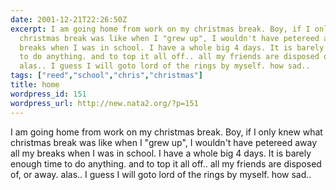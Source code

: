 ```yaml
---
date: 2001-12-21T22:26:50Z
excerpt: I am going home from work on my christmas break. Boy, if I only knew what
  christmas break was like when I "grew up", I wouldn't have petereed away all my
  breaks when I was in school. I have a whole big 4 days. It is barely enough time
  to do anything. and to top it all off.. all my friends are disposed of, or away.
  alas.. I guess I will goto lord of the rings by myself. how sad..
tags: ["reed","school","chris","christmas"]
title: home
wordpress_id: 151
wordpress_url: http://new.nata2.org/?p=151
---
```


I am going home from work on my christmas break. Boy, if I only knew what christmas break was like when I "grew up", I wouldn't have petereed away all my breaks when I was in school. I have a whole big 4 days. It is barely enough time to do anything. and to top it all off.. all my friends are disposed of, or away. alas.. I guess I will goto lord of the rings by myself. how sad..
